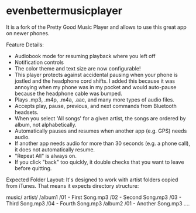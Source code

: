 evenbettermusicplayer
=====================

It is a fork of the Pretty Good Music Player and allows to use this great app on newer phones.

Feature Details:
- Audiobook mode for resuming playback where you left off
- Notification controls
- The color theme and text size are now configurable!
- This player protects against accidental pausing when your phone is jostled and the headphone cord shifts. I added this because it was annoying when my phone was in my pocket and would auto-pause because the headphone cable was bumped.
- Plays .mp3, .m4p, .m4a, .aac, and many more types of audio files.
- Accepts play, pause, previous, and next commands from Bluetooth headsets.
- When you select 'All songs' for a given artist, the songs are ordered by album, not alphabetically. 
- Automatically pauses and resumes when another app (e.g. GPS) needs audio.
- If another app needs audio for more than 30 seconds (e.g. a phone call), it does not automatically resume. 
- "Repeat All" is always on.
- If you click "back" too quickly, it double checks that you want to leave before quitting.

Expected Folder Layout:
It's designed to work with artist folders copied from iTunes. That means it expects directory structure:

music/
artist/
/album1
/01 - First Song.mp3
/02 - Second Song.mp3
/03 - Third Song.mp3
/04 - Fourth Song.mp3
/album2
/01 - Another Song.mp3
....
